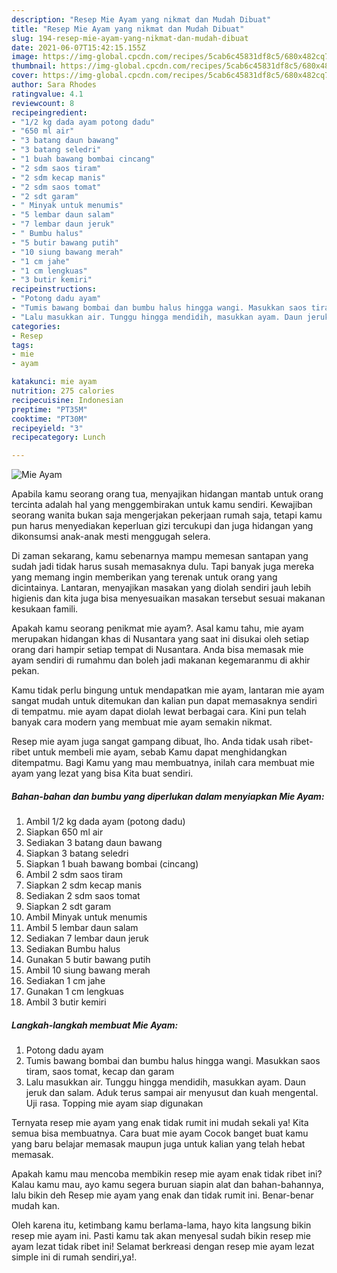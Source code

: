 ```yaml
---
description: "Resep Mie Ayam yang nikmat dan Mudah Dibuat"
title: "Resep Mie Ayam yang nikmat dan Mudah Dibuat"
slug: 194-resep-mie-ayam-yang-nikmat-dan-mudah-dibuat
date: 2021-06-07T15:42:15.155Z
image: https://img-global.cpcdn.com/recipes/5cab6c45831df8c5/680x482cq70/mie-ayam-foto-resep-utama.jpg
thumbnail: https://img-global.cpcdn.com/recipes/5cab6c45831df8c5/680x482cq70/mie-ayam-foto-resep-utama.jpg
cover: https://img-global.cpcdn.com/recipes/5cab6c45831df8c5/680x482cq70/mie-ayam-foto-resep-utama.jpg
author: Sara Rhodes
ratingvalue: 4.1
reviewcount: 8
recipeingredient:
- "1/2 kg dada ayam potong dadu"
- "650 ml air"
- "3 batang daun bawang"
- "3 batang seledri"
- "1 buah bawang bombai cincang"
- "2 sdm saos tiram"
- "2 sdm kecap manis"
- "2 sdm saos tomat"
- "2 sdt garam"
- " Minyak untuk menumis"
- "5 lembar daun salam"
- "7 lembar daun jeruk"
- " Bumbu halus"
- "5 butir bawang putih"
- "10 siung bawang merah"
- "1 cm jahe"
- "1 cm lengkuas"
- "3 butir kemiri"
recipeinstructions:
- "Potong dadu ayam"
- "Tumis bawang bombai dan bumbu halus hingga wangi. Masukkan saos tiram, saos tomat, kecap dan garam"
- "Lalu masukkan air. Tunggu hingga mendidih, masukkan ayam. Daun jeruk dan salam. Aduk terus sampai air menyusut dan kuah mengental. Uji rasa. Topping mie ayam siap digunakan"
categories:
- Resep
tags:
- mie
- ayam

katakunci: mie ayam 
nutrition: 275 calories
recipecuisine: Indonesian
preptime: "PT35M"
cooktime: "PT30M"
recipeyield: "3"
recipecategory: Lunch

---
```



![Mie Ayam](https://img-global.cpcdn.com/recipes/5cab6c45831df8c5/680x482cq70/mie-ayam-foto-resep-utama.jpg)

Apabila kamu seorang orang tua, menyajikan hidangan mantab untuk orang tercinta adalah hal yang menggembirakan untuk kamu sendiri. Kewajiban seorang  wanita bukan saja mengerjakan pekerjaan rumah saja, tetapi kamu pun harus menyediakan keperluan gizi tercukupi dan juga hidangan yang dikonsumsi anak-anak mesti menggugah selera.

Di zaman  sekarang, kamu sebenarnya mampu memesan santapan yang sudah jadi tidak harus susah memasaknya dulu. Tapi banyak juga mereka yang memang ingin memberikan yang terenak untuk orang yang dicintainya. Lantaran, menyajikan masakan yang diolah sendiri jauh lebih higienis dan kita juga bisa menyesuaikan masakan tersebut sesuai makanan kesukaan famili. 



Apakah kamu seorang penikmat mie ayam?. Asal kamu tahu, mie ayam merupakan hidangan khas di Nusantara yang saat ini disukai oleh setiap orang dari hampir setiap tempat di Nusantara. Anda bisa memasak mie ayam sendiri di rumahmu dan boleh jadi makanan kegemaranmu di akhir pekan.

Kamu tidak perlu bingung untuk mendapatkan mie ayam, lantaran mie ayam sangat mudah untuk ditemukan dan kalian pun dapat memasaknya sendiri di tempatmu. mie ayam dapat diolah lewat berbagai cara. Kini pun telah banyak cara modern yang membuat mie ayam semakin nikmat.

Resep mie ayam juga sangat gampang dibuat, lho. Anda tidak usah ribet-ribet untuk membeli mie ayam, sebab Kamu dapat menghidangkan ditempatmu. Bagi Kamu yang mau membuatnya, inilah cara membuat mie ayam yang lezat yang bisa Kita buat sendiri.

<!--inarticleads1-->

##### Bahan-bahan dan bumbu yang diperlukan dalam menyiapkan Mie Ayam:

1. Ambil 1/2 kg dada ayam (potong dadu)
1. Siapkan 650 ml air
1. Sediakan 3 batang daun bawang
1. Siapkan 3 batang seledri
1. Siapkan 1 buah bawang bombai (cincang)
1. Ambil 2 sdm saos tiram
1. Siapkan 2 sdm kecap manis
1. Sediakan 2 sdm saos tomat
1. Siapkan 2 sdt garam
1. Ambil  Minyak untuk menumis
1. Ambil 5 lembar daun salam
1. Sediakan 7 lembar daun jeruk
1. Sediakan  Bumbu halus
1. Gunakan 5 butir bawang putih
1. Ambil 10 siung bawang merah
1. Sediakan 1 cm jahe
1. Gunakan 1 cm lengkuas
1. Ambil 3 butir kemiri




<!--inarticleads2-->

##### Langkah-langkah membuat Mie Ayam:

1. Potong dadu ayam
1. Tumis bawang bombai dan bumbu halus hingga wangi. Masukkan saos tiram, saos tomat, kecap dan garam
1. Lalu masukkan air. Tunggu hingga mendidih, masukkan ayam. Daun jeruk dan salam. Aduk terus sampai air menyusut dan kuah mengental. Uji rasa. Topping mie ayam siap digunakan




Ternyata resep mie ayam yang enak tidak rumit ini mudah sekali ya! Kita semua bisa membuatnya. Cara buat mie ayam Cocok banget buat kamu yang baru belajar memasak maupun juga untuk kalian yang telah hebat memasak.

Apakah kamu mau mencoba membikin resep mie ayam enak tidak ribet ini? Kalau kamu mau, ayo kamu segera buruan siapin alat dan bahan-bahannya, lalu bikin deh Resep mie ayam yang enak dan tidak rumit ini. Benar-benar mudah kan. 

Oleh karena itu, ketimbang kamu berlama-lama, hayo kita langsung bikin resep mie ayam ini. Pasti kamu tak akan menyesal sudah bikin resep mie ayam lezat tidak ribet ini! Selamat berkreasi dengan resep mie ayam lezat simple ini di rumah sendiri,ya!.

